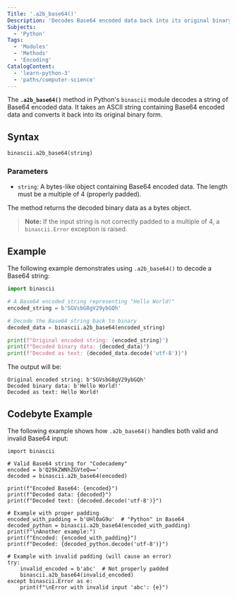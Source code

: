 ```yaml
---
Title: '.a2b_base64()'
Description: 'Decodes Base64 encoded data back into its original binary representation'
Subjects:
  - 'Python'
Tags:
  - 'Modules'
  - 'Methods'
  - 'Encoding'
CatalogContent:
  - 'learn-python-3'
  - 'paths/computer-science'
---
```


The **`.a2b_base64()`** method in Python's `binascii` module decodes a string of Base64 encoded data. It takes an ASCII string containing Base64 encoded data and converts it back into its original binary form.

## Syntax

```py
binascii.a2b_base64(string)
```

### Parameters

- `string`: A bytes-like object containing Base64 encoded data. The length must be a multiple of 4 (properly padded).

The method returns the decoded binary data as a bytes object.

> **Note:** If the input string is not correctly padded to a multiple of 4, a `binascii.Error` exception is raised.

## Example

The following example demonstrates using `.a2b_base64()` to decode a Base64 string:

```py
import binascii

# A Base64 encoded string representing "Hello World!"
encoded_string = b'SGVsbG8gV29ybGQh'

# Decode the Base64 string back to binary
decoded_data = binascii.a2b_base64(encoded_string)

print(f"Original encoded string: {encoded_string}")
print(f"Decoded binary data: {decoded_data}")
print(f"Decoded as text: {decoded_data.decode('utf-8')}")
```

The output will be:

```
Original encoded string: b'SGVsbG8gV29ybGQh'
Decoded binary data: b'Hello World!'
Decoded as text: Hello World!
```

## Codebyte Example

The following example shows how `.a2b_base64()` handles both valid and invalid Base64 input:

```codebyte/python
import binascii

# Valid Base64 string for "Codecademy"
encoded = b'Q29kZWNhZGVteQ=='
decoded = binascii.a2b_base64(encoded)

print(f"Encoded Base64: {encoded}")
print(f"Decoded data: {decoded}")
print(f"Decoded text: {decoded.decode('utf-8')}")

# Example with proper padding
encoded_with_padding = b'UHl0aG9u'  # "Python" in Base64
decoded_python = binascii.a2b_base64(encoded_with_padding)
print(f"\nAnother example:")
print(f"Encoded: {encoded_with_padding}")
print(f"Decoded: {decoded_python.decode('utf-8')}")

# Example with invalid padding (will cause an error)
try:
    invalid_encoded = b'abc'  # Not properly padded
    binascii.a2b_base64(invalid_encoded)
except binascii.Error as e:
    print(f"\nError with invalid input 'abc': {e}")
```